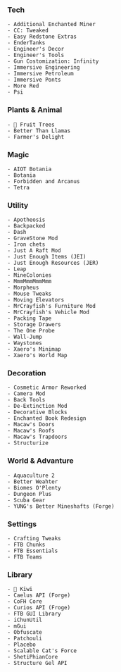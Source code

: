 ### Tech

    - Additional Enchanted Miner
    - CC: Tweaked
    - Easy Redstone Extras
    - EnderTanks
    - Engineer's Decor
    - Engineer's Tools
    - Gun Costomization: Infinity
    - Immersive Engineering
    - Immersive Petroleum
    - Immersive Ponts
    - More Red
    - Psi


### Plants & Animal

    - 🍊 Fruit Trees
    - Better Than Llamas
    - Farmer's Delight


### Magic

    - AIOT Botania
    - Botania
    - Forbidden and Arcanus
    - Tetra


### Utility

    - Apotheosis
    - Backpacked
    - Dash
    - GraveStone Mod
    - Iron chets
    - Just A Raft Mod
    - Just Enough Items (JEI)
    - Just Enough Resources (JER)
    - Leap
    - MineColonies
    - MmmMmmMmmMmm
    - Morpheus
    - Mouse Tweaks
    - Moving Elevators
    - MrCrayfish's Furniture Mod
    - MrCrayfish's Vehicle Mod
    - Packing Tape
    - Storage Drawers
    - The One Probe
    - Wall-Jump
    - Waystones
    - Xaero's Minimap
    - Xaero's World Map


### Decoration

    - Cosmetic Armor Reworked
    - Camera Mod
    - Back Tools
    - De-Extinction Mod
    - Decorative Blocks
    - Enchanted Book Redesign
    - Macaw's Doors
    - Macaw's Roofs
    - Macaw's Trapdoors
    - Structurize


### World & Advanture

    - Aquaculture 2
    - Better Weahter
    - Biomes O'Plenty
    - Dungeon Plus
    - Scuba Gear
    - YUNG's Better Mineshafts (Forge)

### Settings

    - Crafting Tweaks
    - FTB Chunks
    - FTB Essentials
    - FTB Teams


### Library

    - 🥝 Kiwi
    - Caelus API (Forge)
    - CoFH Core
    - Curios API (Froge)
    - FTB GUI Library
    - iChunUtil
    - mGui
    - Obfuscate
    - Patchouli
    - Placebo
    - Scalable Cat's Force
    - ShetiPhianCore
    - Structure Gel API